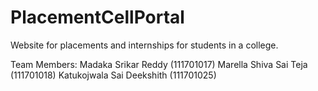 # PlacementCellPortal
Website for placements and internships for students in a college.

Team Members:
Madaka Srikar Reddy (111701017)
Marella Shiva Sai Teja (111701018)
Katukojwala Sai Deekshith (111701025)
